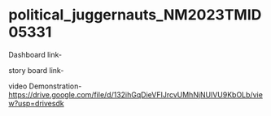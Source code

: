 # political_juggernauts_NM2023TMID05331

Dashboard link-


story board link-

video Demonstration-https://drive.google.com/file/d/132ihGqDieVFIJrcvUMhNjNUlVU9KbOLb/view?usp=drivesdk
